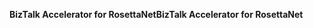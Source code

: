 <span data-ttu-id="0c706-101">**BizTalk Accelerator for RosettaNet**</span><span class="sxs-lookup"><span data-stu-id="0c706-101">**BizTalk Accelerator for RosettaNet**</span></span>